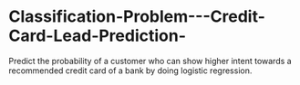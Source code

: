 # Classification-Problem---Credit-Card-Lead-Prediction-
Predict the probability of a customer who can show higher intent towards a recommended credit card of a bank by doing logistic regression.
